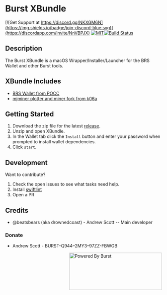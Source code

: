 # Burst XBundle

[![Get Support at https://discord.gg/NKXGM6N](https://img.shields.io/badge/join-discord-blue.svg)](https://discordapp.com/invite/NnVBPJX)
[![MIT](https://img.shields.io/github/license/mashape/apistatus.svg)](LICENSE)[![Build Status](https://travis-ci.org/beatsbears/lepto.svg?branch=master)](https://travis-ci.org/beatsbears/BurstXBundle)

## Description
The Burst XBundle is a macOS Wrapper/Installer/Launcher for the BRS Wallet and other Burst tools.

## XBundle Includes
- [BRS Wallet from POCC](https://github.com/PoC-Consortium/burstcoin)
- [mjminer plotter and miner fork from k06a](https://github.com/k06a/mjminer)

## Getting Started
1. Download the zip file for the latest [release](https://github.com/beatsbears/BurstXBundle/releases).
2. Unzip and open XBundle.
3. In the Wallet tab click the `Install` button and enter your password when prompted to install wallet dependencies.
4. Click `start`.

## Development
Want to contribute?

1. Check the open issues to see what tasks need help.
2. Install [swiftlint](https://github.com/realm/SwiftLint)
3. Open a PR

## Credits
- @beatsbears (aka drownedcoast) - Andrew Scott
-- Main developer

### Donate
- Andrew Scott - BURST-Q944–2MY3–97ZZ-FBWGB
<img align="right" width="298" height="120" title="Powered By Burst" src="https://raw.githubusercontent.com/PoC-Consortium/Marketing_Resources/master/Powered_By_Burst/PBB4.png" />
